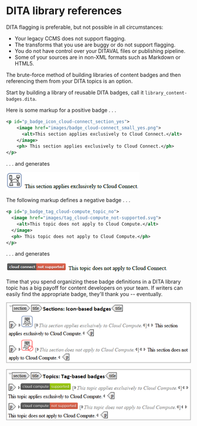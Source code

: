 # DITA library references

DITA flagging is preferable, but not possible in all circumstances:

* Your legacy CCMS does not support flagging.
* The transforms that you use are buggy or do not support flagging.
* You do not have control over your DITAVAL files or publishing pipeline.
* Some of your sources are in non-XML formats such as Markdown or HTML5.     

The brute-force method of building libraries of content badges and then referencing them from your DITA topics is an option.
 
Start by building a library of reusable DITA badges, call it `library_content-badges.dita`. 

Here is some markup for a positive badge . . .

```xml
<p id="p_badge_icon_cloud-connect_section_yes">
    <image href="images/badge_cloud-connect_small_yes.png">  
      <alt>This section applies exclusively to Cloud Connect.</alt>
    </image>
    <ph> This section applies exclusively to Cloud Connect.</ph>
</p>
```
. . . and generates

![Icon rendered](./images/render1.png)

The following markup defines a negative badge . . . 

```xml
<p id="p_badge_tag_cloud-compute_topic_no">
  <image href="images/tag_cloud-compute_not-supported.svg">
    <alt>This topic does not apply to Cloud Compute.</alt>
  </image>
  <ph> This topic does not apply to Cloud Compute.</ph>
</p>
```
. . . and generates 

![Icon rendered](./images/render2.png)

Time that you spend organizing these badge definitions in a DITA library topic has a big payoff for content developers on your team. If writers can easily find the appropriate badge, they'll thank you -- eventually.  

![Badge library entries](./images/library1.png)

![Badge library entries](./images/library2.png)